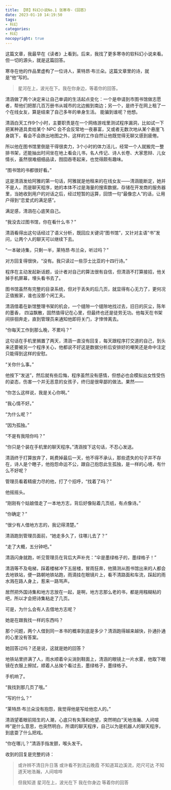 ```yaml
---
title: 【转】科幻小说No.1 张寒寺-《回答》
date: 2023-01-10 14:19:50
tags:
- 科幻
categories:
- 科幻
nocopyright: true
---
```


这篇文章，我最早在《读者》上看到。后来，我找了更多寒寺的软科幻小说来看。但一切的源头，就是这篇回答。

寒寺在他的作品里虚构了一位诗人，莱特昂·布兰朵。这篇文章里的诗，就是“他”写的。

> 星河在上，波光在下。我在你身边，等着你的回答。

<!--more-->

清涵做了两个决定来让自己单调的生活起点变化：一个是申请到市图书馆做志愿者，帮他们把那几百万册书从城市的北边搬到南边；另一个，是终于在网上租了一个在线女友，算是结束了自己多年的单身生活。
能骗到谁呢？他想。

清涵白天工作9个小时，主要职责是在一个网络游戏里测试程序漏洞，比如试一下把某种道具卖给某个 NPC 会不会反常地一夜暴富，又或者无数次地从某个悬崖飞身跳下，看会不会跌出地图之外，这样的工作自然让他既觉得无聊又感到疲倦。

所以他在图书馆里倒是干得很卖力，3个小时的体力活儿，经常一个人就搬完一整排书架，还能抽出时间坐在地上看会儿书，名人传记、诗人长卷、大家思辩、儿女情长，虽然很难细细品读，囫囵吞枣起来，也觉得颇有趣味。

“图书馆的书都很好看。”

这是清涵发给阿雅的第一句话，阿雅就是他租来的在线女友——清涵能断定，她并不是人，而是聊天程序，她的本体不过是海量的搜索数据，存储在开发商的服务器里，当她收到用户的对话之后，经过短暂的运算，回馈一句“最像恋人”的话，让用户得到“恋爱式的满足感”。

满足感，清涵在心底笑自己。

“我没去过图书馆，你在看什么书？”

清涵看得出这句话经过了语义分析，既回应关键词“图书馆”，又针对主语“书”发问，让两个人的聊天可以继续下去。

“一本破诗集，只剩一半，莱特昂·布兰朵，听过吗？”

对方回复得很快，“没有。我只读过一些莎士比亚的十四行诗。”

程序在主动发起新话题，设计者对自己的算法很有自信，但清涵不打算接招，他关掉手机屏幕，埋头看书去了。

图书馆虽然有完整的目录系统，但对于丢失的后几页，就显得有心无力了，更何况正值搬家，谁也没那个闲工夫。

清涵借着在新馆整理书架的机会，一个缝隙一个缝隙地找过去，旧日的灰尘，陈年的墨香， 四溢飘散，固然值得记在心里，但最终也还是徒劳无功。他每天在书架间徘徊奔走，直到管理员来通知他即将关门，才悻悻离去。

“你每天工作到那么晚，不累吗？”

这句话在手机里搁置了两天，清涵一直没有回复，每天跟程序打交道的自己，到头来还要被另一个程序关心，他都说不好这是数据分析后安排好的嘲笑还是命中注定只能得到这样的安慰。

“关你什么事。”

他按下“发送”，然后就有些后悔，程序虽然没有感情，但想必也会模拟出女性受伤的姿态，伤害一个并无恶意的女孩子，终归是很卑鄙的做法。果然——

“你怎么这样说，我是关心你啊。”

“我心情不好。”

“为什么呢？”

“因为孤独。”

“不是有我陪你吗？”

“你只是个装在手机里的聊天程序。”清涵按下这句话，不忍心发送。

清涵终于打算放弃了，耗费掉最后一天，他不得不承认，那些遗失的句子并不存在，诗人是个瞎子，他抱怨命运不公，跟自己抱怨此生孤独，是一样的心境，有什么不好呢？

管理员看着精疲力尽的他，打了个招呼，“找着了吗？”

他摇摇头。

“刚刚有个姑娘借走了一本地方志，背后好像贴着几页纸，有点像诗。”

“你确定？”

“很少有人借地方志的，我记得清楚。”

清涵跑到管理员面前，“她走多久了，往哪儿去了？”

“走了大概，五分钟吧。”

清涵闪身就跑，听见管理员在背后大声补充：“伞是墨绿格子的，墨绿格子！”

清涵等不及电梯，踩着楼梯冲下五层楼，冒雨狂奔，他猜测从图书馆出来的人都会去地铁站，便一路朝地铁站跑，雨滴挂在眼镜片上，看不清路面和车流，踩起的雨水溅在路人身上，惹来一路骂声。

居然把外国诗集和地方志放在一起，是啊，地方志那么老的书，都是用糨糊粘的吧，所以才会把诗集粘走了几页。

可是，为什么会有人去借地方志呢？

她是在跟我找一样的东西吗？

那个问题，两个人借到同一本书的概率到底是多少？清涵跑得越来越快，扑通扑通的心里没有答案。

她回答过吗？还是说，这就是她的回答？

地铁站里挤满了人，雨水顺着伞尖淌到鞋面上，清涵的眼镜上一片水雾，他取下眼镜在衣服上擦拭，顺着人丛挨个看过去，墨绿格子，墨绿格子。

手机响了。

“我找到那几页了哦。”

“写的什么？”

“莱特昂·布兰朵没有抱怨，我觉得他是写给他恋人的。”

清涵望着眼前陌生的人潮，心底只有失落和绝望，突然明白“天地浩瀚、人间喧哗”是什么意思，也突然明白，所谓的聊天程序，自己以为是机器人的聊天程序，到底耍了什么把戏。

“你在哪儿？”清涵手指发颤，喉头发干。

收到的回复是完整的诗：

> 或许辨不清日升日落
> 或许看不到流云晚霞
> 不知道耳边溪流，咫尺可达
> 不知道天地浩瀚，人间喧哗
> 
> 但我知道
> 星河在上，波光在下
> 我在你身边
> 等着你的回答
